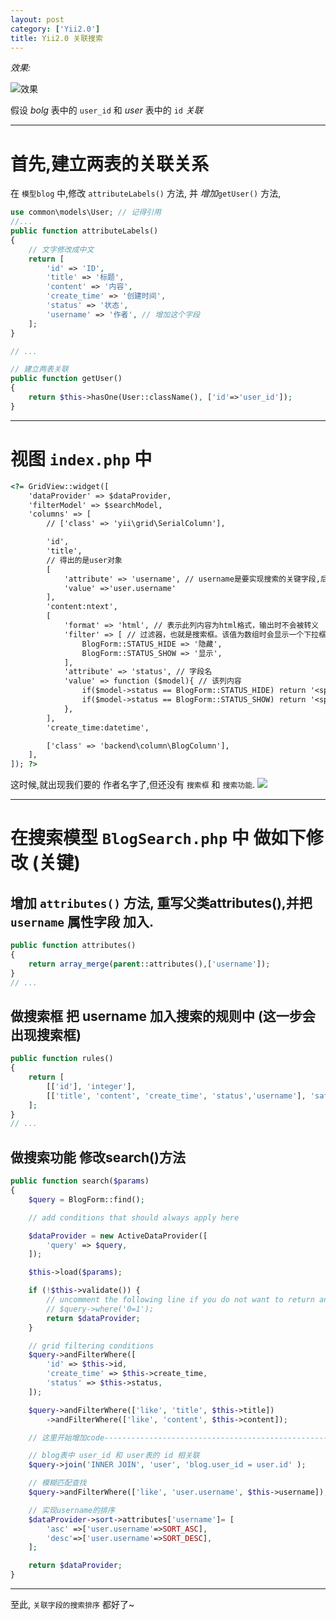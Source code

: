 ```yaml
---
layout: post
category: ['Yii2.0']
title: Yii2.0 关联搜索
---
```


*效果:*

![效果](http://oi2atwmcz.bkt.clouddn.com/2.png)

假设 *bolg* 表中的 `user_id` 和 *user* 表中的 `id` *关联*

* * *

# 首先,建立两表的关联关系

在 `模型blog` 中,修改 `attributeLabels()` 方法, 并 *增加*`getUser()` 方法,
```php
use common\models\User; // 记得引用
//...
public function attributeLabels()
{
	// 文字修改成中文
    return [
        'id' => 'ID',
        'title' => '标题',
        'content' => '内容',
        'create_time' => '创建时间',
        'status' => '状态',
        'username' => '作者', // 增加这个字段
    ];
}

// ...

// 建立两表关联
public function getUser()
{
    return $this->hasOne(User::className(), ['id'=>'user_id']);
}
```

* * *

# 视图 `index.php` 中
```html
<?= GridView::widget([
    'dataProvider' => $dataProvider,
    'filterModel' => $searchModel,
    'columns' => [
        // ['class' => 'yii\grid\SerialColumn'],

        'id',
        'title',
        // 得出的是user对象
        [
            'attribute' => 'username', // username是要实现搜索的关键字段,后面会增加
            'value' =>'user.username'
        ],
        'content:ntext',
        [
            'format' => 'html', // 表示此列内容为html格式，输出时不会被转义
            'filter' => [ // 过滤器，也就是搜索框。该值为数组时会显示一个下拉框（dropdown list）
                BlogForm::STATUS_HIDE => '隐藏',
                BlogForm::STATUS_SHOW => '显示',
            ],
            'attribute' => 'status', // 字段名
            'value' => function ($model){ // 该列内容
                if($model->status == BlogForm::STATUS_HIDE) return '<span class="label label-danger">隐藏中</span>';
                if($model->status == BlogForm::STATUS_SHOW) return '<span class="label label-success">显示中</span>';
            },
        ],
        'create_time:datetime',

        ['class' => 'backend\column\BlogColumn'],
    ],
]); ?>
```
这时候,就出现我们要的 作者名字了,但还没有 `搜索框` 和 `搜索功能`.
![](http://oi2atwmcz.bkt.clouddn.com/4.png)

* * *

# 在搜索模型 `BlogSearch.php` 中 做如下修改 (关键)
## 增加 `attributes()` 方法, 重写父类attributes(),并把 `username` 属性字段 加入.
```php
public function attributes()
{
	return array_merge(parent::attributes(),['username']);
}
// ...
```

## 做搜索框 把 username 加入搜索的规则中 (这一步会出现搜索框)
```php
public function rules()
{
    return [
        [['id'], 'integer'],
        [['title', 'content', 'create_time', 'status','username'], 'safe'],
    ];
}
// ...
```

## 做搜索功能 修改search()方法
```php
public function search($params)
{
    $query = BlogForm::find();

    // add conditions that should always apply here

    $dataProvider = new ActiveDataProvider([
        'query' => $query,
    ]);

    $this->load($params);

    if (!$this->validate()) {
        // uncomment the following line if you do not want to return any records when validation fails
        // $query->where('0=1');
        return $dataProvider;
    }

    // grid filtering conditions
    $query->andFilterWhere([
        'id' => $this->id,
        'create_time' => $this->create_time,
        'status' => $this->status,
    ]);

    $query->andFilterWhere(['like', 'title', $this->title])
        ->andFilterWhere(['like', 'content', $this->content]);

	// 这里开始增加code----------------------------------------------------------

	// blog表中 user_id 和 user表的 id 相关联
    $query->join('INNER JOIN', 'user', 'blog.user_id = user.id' );

	// 模糊匹配查找
    $query->andFilterWhere(['like', 'user.username', $this->username]);

	// 实现username的排序
    $dataProvider->sort->attributes['username']= [
        'asc' =>['user.username'=>SORT_ASC],
        'desc'=>['user.username'=>SORT_DESC],
    ];

    return $dataProvider;
}
```

* * *

至此, `关联字段的搜索排序` 都好了~
